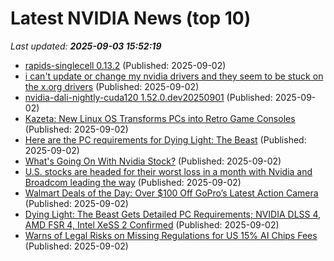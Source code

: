 # Latest NVIDIA News (top 10)
_Last updated: **2025-09-03 15:52:19**_

- [rapids-singlecell 0.13.2](https://pypi.org/project/rapids-singlecell/0.13.2/) (Published: 2025-09-02)
- [i can't update or change my nvidia drivers and they seem to be stuck on the x.org drivers](https://askubuntu.com/questions/1555377/i-cant-update-or-change-my-nvidia-drivers-and-they-seem-to-be-stuck-on-the-x-or) (Published: 2025-09-02)
- [nvidia-dali-nightly-cuda120 1.52.0.dev20250901](https://pypi.org/project/nvidia-dali-nightly-cuda120/1.52.0.dev20250901/) (Published: 2025-09-02)
- [Kazeta: New Linux OS Transforms PCs into Retro Game Consoles](https://www.techpowerup.com/340588/kazeta-new-linux-os-transforms-pcs-into-retro-game-consoles) (Published: 2025-09-02)
- [Here are the PC requirements for Dying Light: The Beast](https://www.eurogamer.net/here-are-the-pc-requirements-for-dying-light-the-beast) (Published: 2025-09-02)
- [What's Going On With Nvidia Stock?](https://biztoc.com/x/3243077a7d06a4c8) (Published: 2025-09-02)
- [U.S. stocks are headed for their worst loss in a month with Nvidia and Broadcom leading the way](https://biztoc.com/x/db5f6b9917c3c748) (Published: 2025-09-02)
- [Walmart Deals of the Day: Over $100 Off GoPro’s Latest Action Camera](https://www.cnet.com/deals/walmart-deals-of-the-day-september-2/) (Published: 2025-09-02)
- [Dying Light: The Beast Gets Detailed PC Requirements; NVIDIA DLSS 4, AMD FSR 4, Intel XeSS 2 Confirmed](https://wccftech.com/dying-light-the-beast-pc-requirements-nvidia-dlss-4-amd-fsr-4-intel-xess-2/) (Published: 2025-09-02)
- [Warns of Legal Risks on Missing Regulations for US 15% AI Chips Fees](https://biztoc.com/x/559d57a50bfcfac0) (Published: 2025-09-02)
